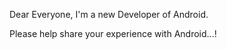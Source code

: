 Dear Everyone, I'm a new Developer of Android. 

Please help share your experience with Android...!
